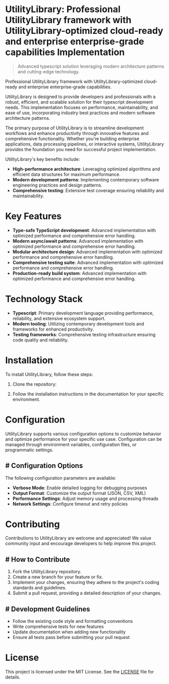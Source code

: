 <!-- fallback_UtilityLibrary_20250810071318_80943 -->

# UtilityLibrary: Professional UtilityLibrary framework with UtilityLibrary-optimized cloud-ready and enterprise enterprise-grade capabilities Implementation
> Advanced typescript solution leveraging modern architecture patterns and cutting-edge technology.

Professional UtilityLibrary framework with UtilityLibrary-optimized cloud-ready and enterprise enterprise-grade capabilities.

UtilityLibrary is designed to provide developers and professionals with a robust, efficient, and scalable solution for their typescript development needs. This implementation focuses on performance, maintainability, and ease of use, incorporating industry best practices and modern software architecture patterns.

The primary purpose of UtilityLibrary is to streamline development workflows and enhance productivity through innovative features and comprehensive functionality. Whether you're building enterprise applications, data processing pipelines, or interactive systems, UtilityLibrary provides the foundation you need for successful project implementation.

UtilityLibrary's key benefits include:

* **High-performance architecture**: Leveraging optimized algorithms and efficient data structures for maximum performance.
* **Modern development patterns**: Implementing contemporary software engineering practices and design patterns.
* **Comprehensive testing**: Extensive test coverage ensuring reliability and maintainability.

# Key Features

* **Type-safe TypeScript development**: Advanced implementation with optimized performance and comprehensive error handling.
* **Modern async/await patterns**: Advanced implementation with optimized performance and comprehensive error handling.
* **Modular architecture design**: Advanced implementation with optimized performance and comprehensive error handling.
* **Comprehensive testing suite**: Advanced implementation with optimized performance and comprehensive error handling.
* **Production-ready build system**: Advanced implementation with optimized performance and comprehensive error handling.

# Technology Stack

* **Typescript**: Primary development language providing performance, reliability, and extensive ecosystem support.
* **Modern tooling**: Utilizing contemporary development tools and frameworks for enhanced productivity.
* **Testing frameworks**: Comprehensive testing infrastructure ensuring code quality and reliability.

# Installation

To install UtilityLibrary, follow these steps:

1. Clone the repository:


2. Follow the installation instructions in the documentation for your specific environment.

# Configuration

UtilityLibrary supports various configuration options to customize behavior and optimize performance for your specific use case. Configuration can be managed through environment variables, configuration files, or programmatic settings.

## # Configuration Options

The following configuration parameters are available:

* **Verbose Mode**: Enable detailed logging for debugging purposes
* **Output Format**: Customize the output format (JSON, CSV, XML)
* **Performance Settings**: Adjust memory usage and processing threads
* **Network Settings**: Configure timeout and retry policies

# Contributing

Contributions to UtilityLibrary are welcome and appreciated! We value community input and encourage developers to help improve this project.

## # How to Contribute

1. Fork the UtilityLibrary repository.
2. Create a new branch for your feature or fix.
3. Implement your changes, ensuring they adhere to the project's coding standards and guidelines.
4. Submit a pull request, providing a detailed description of your changes.

## # Development Guidelines

* Follow the existing code style and formatting conventions
* Write comprehensive tests for new features
* Update documentation when adding new functionality
* Ensure all tests pass before submitting your pull request

# License

This project is licensed under the MIT License. See the [LICENSE](https://github.com/laurindoisaac/UtilityLibrary/blob/main/LICENSE) file for details.
